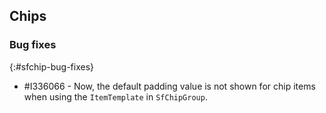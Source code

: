 ## Chips

### Bug fixes
{:#sfchip-bug-fixes}

* \#I336066 - Now, the default padding value is not shown for chip items when using the `ItemTemplate` in `SfChipGroup`.